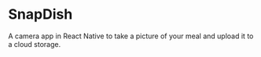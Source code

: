 # SnapDish
A camera app in React Native to take a picture of your meal and upload it to a cloud storage.
